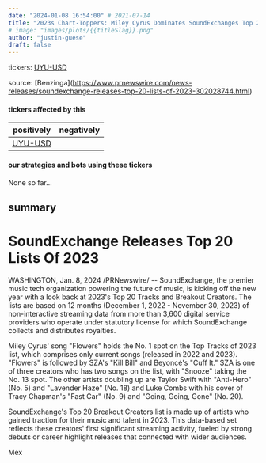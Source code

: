 ```yaml
---
date: "2024-01-08 16:54:00" # 2021-07-14
title: "2023s Chart-Toppers: Miley Cyrus Dominates SoundExchanges Top 20, Peso Pluma Soars as Breakout Creator"
# image: "images/plots/{{titleSlag}}.png"
author: "justin-guese"
draft: false
---
```

tickers: <a href='https://finance.yahoo.com/quote/UYU-USD' target='_blank'>UYU-USD</a> 

source: [Benzinga](<a href='https://www.prnewswire.com/news-releases/soundexchange-releases-top-20-lists-of-2023-302028744.html' target='_blank'>https://www.prnewswire.com/news-releases/soundexchange-releases-top-20-lists-of-2023-302028744.html</a>)

#### tickers affected by this

| positively | negatively |
|------------|------------
| <a href='https://finance.yahoo.com/quote/UYU-USD' target='_blank'>UYU-USD</a> |  |

#### our strategies and bots using these tickers

None so far...

## summary

# SoundExchange Releases Top 20 Lists Of 2023

WASHINGTON, Jan. 8, 2024 /PRNewswire/ -- SoundExchange, the premier music tech organization powering the future of music, is kicking off the new year with a look back at 2023's Top 20 Tracks and Breakout Creators. The lists are based on 12 months (December 1, 2022 - November 30, 2023) of non-interactive streaming data from more than 3,600 digital service providers who operate under statutory license for which SoundExchange collects and distributes royalties.

Miley Cyrus' song "Flowers" holds the No. 1 spot on the Top Tracks of 2023 list, which comprises only current songs (released in 2022 and 2023). "Flowers" is followed by SZA's "Kill Bill" and Beyoncé's "Cuff It." SZA is one of three creators who has two songs on the list, with "Snooze" taking the No. 13 spot. The other artists doubling up are Taylor Swift with "Anti-Hero" (No. 5) and "Lavender Haze" (No. 18) and Luke Combs with his cover of Tracy Chapman's "Fast Car" (No. 9) and "Going, Going, Gone" (No. 20).

SoundExchange's Top 20 Breakout Creators list is made up of artists who gained traction for their music and talent in 2023. This data-based set reflects these creators' first significant streaming activity, fueled by strong debuts or career highlight releases that connected with wider audiences.

Mex